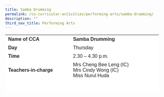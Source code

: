 ```yaml
---
title: Samba Drumming
permalink: /co-curricular-activities/performing-arts/samba-drumming/
description: ""
third_nav_title: Performing Arts
---
```

<table border="0" style="box-sizing: inherit; border-collapse: collapse; border-spacing: 0px; max-width: 100%; color: rgb(34, 34, 34); font-family: &quot;Source Sans Pro&quot;, sans-serif; font-size: 16px; font-style: normal; font-variant-ligatures: normal; font-variant-caps: normal; font-weight: 400; letter-spacing: normal; orphans: 2; text-align: start; text-transform: none; white-space: normal; widows: 2; word-spacing: 0px; -webkit-text-stroke-width: 0px; background-color: rgb(255, 255, 255); text-decoration-thickness: initial; text-decoration-style: initial; text-decoration-color: initial; height: 193px; width: 792.225px;"><tbody style="box-sizing: inherit;"><tr style="box-sizing: inherit; background: rgb(255, 255, 255); height: 24px;"><td style="box-sizing: inherit; padding: 5px 10px; width: 284.025px; height: 24px;"><strong style="box-sizing: inherit; font-weight: 700;">Name of CCA</strong></td><td style="box-sizing: inherit; padding: 5px 10px 5px 30px; width: 507.2px; height: 24px;"><strong style="box-sizing: inherit; font-weight: 700;">Samba Drumming</strong></td></tr><tr style="box-sizing: inherit; background: rgb(255, 255, 255); height: 24px;"><td style="box-sizing: inherit; padding: 5px 10px; width: 284.025px; height: 24px;"><strong style="box-sizing: inherit; font-weight: 700;">Day</strong></td><td style="box-sizing: inherit; padding: 5px 10px 5px 30px; width: 507.2px; height: 24px;">Thursday</td></tr><tr style="box-sizing: inherit; background: rgb(255, 255, 255); height: 24px;"><td style="box-sizing: inherit; padding: 5px 10px; width: 284.025px; height: 24px;"><strong style="box-sizing: inherit; font-weight: 700;">Time</strong></td><td style="box-sizing: inherit; padding: 5px 10px 5px 30px; width: 507.2px; height: 24px;">2.30 – 4.30 p.m.</td></tr><tr style="box-sizing: inherit; background: rgb(255, 255, 255); height: 24px;"><td style="box-sizing: inherit; padding: 5px 10px; width: 284.025px; height: 24px;"><strong style="box-sizing: inherit; font-weight: 700;">Teachers-in-charge</strong></td><td style="box-sizing: inherit; padding: 5px 10px 5px 30px; width: 507.2px; height: 24px;">Mrs Cheng Bee Leng (IC)<br>Mrs Cindy Wong (IC)<br>Miss Nurul Huda</td></tr><tr style="box-sizing: inherit; background: rgb(255, 255, 255); height: 37px;"></tr><tr style="box-sizing: inherit; background: rgb(255, 255, 255); height: 336px;"><td colspan="2" style="box-sizing: inherit; padding: 5px 10px; width: 791.225px; height: 336px;"><p style="box-sizing: inherit; font-size: 1em;">A Samba band&nbsp;or&nbsp;samba&nbsp;is a&nbsp;musical ensemble&nbsp;that plays&nbsp;samba music. Samba styled music originates from Brazil. A samba band normally consists of&nbsp;Tamborims&nbsp;,&nbsp;Snare drums&nbsp;(Caixa),&nbsp; Agogô bells,&nbsp;Surdos,&nbsp;Ganzás&nbsp;/&nbsp;Chocalho&nbsp;(shakers),&nbsp;Cuíca,&nbsp;Timbal,&nbsp;Pandeiro, and the&nbsp;Repinique&nbsp;(often played by the leader for calls) whistles (at the beginning to give the samba a beat). The&nbsp;Apito&nbsp;is often used by the leader to signal breaks and calls. Genres of music such as reggae, funk, hip hop and Brazilian folk music are played using Samba drums. The music is very loud, which is similar to other drumming bands, so it attracts listeners.</p><p style="box-sizing: inherit; font-size: 1em;"></p><p style="box-sizing: inherit; font-size: 1em;">Our members learn the techniques of playing the different drums in the ensemble. The different drums require different techniques in order to produce Samba music collectively as a band. Teamwork is essential among the players of different drums in producing a musical piece. This is being emphasised greatly during the practices.</p></td></tr></tbody></table>